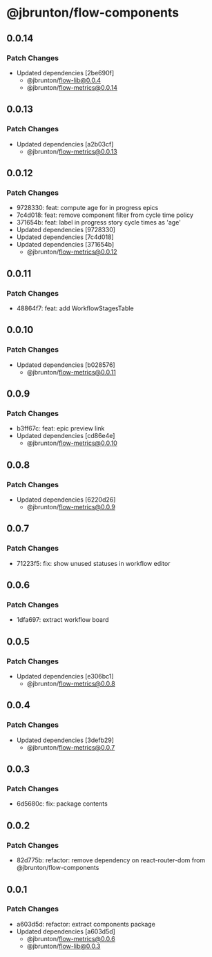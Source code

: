 # @jbrunton/flow-components

## 0.0.14

### Patch Changes

- Updated dependencies [2be690f]
  - @jbrunton/flow-lib@0.0.4
  - @jbrunton/flow-metrics@0.0.14

## 0.0.13

### Patch Changes

- Updated dependencies [a2b03cf]
  - @jbrunton/flow-metrics@0.0.13

## 0.0.12

### Patch Changes

- 9728330: feat: compute age for in progress epics
- 7c4d018: feat: remove component filter from cycle time policy
- 371654b: feat: label in progress story cycle times as 'age'
- Updated dependencies [9728330]
- Updated dependencies [7c4d018]
- Updated dependencies [371654b]
  - @jbrunton/flow-metrics@0.0.12

## 0.0.11

### Patch Changes

- 48864f7: feat: add WorkflowStagesTable

## 0.0.10

### Patch Changes

- Updated dependencies [b028576]
  - @jbrunton/flow-metrics@0.0.11

## 0.0.9

### Patch Changes

- b3ff67c: feat: epic preview link
- Updated dependencies [cd86e4e]
  - @jbrunton/flow-metrics@0.0.10

## 0.0.8

### Patch Changes

- Updated dependencies [6220d26]
  - @jbrunton/flow-metrics@0.0.9

## 0.0.7

### Patch Changes

- 71223f5: fix: show unused statuses in workflow editor

## 0.0.6

### Patch Changes

- 1dfa697: extract workflow board

## 0.0.5

### Patch Changes

- Updated dependencies [e306bc1]
  - @jbrunton/flow-metrics@0.0.8

## 0.0.4

### Patch Changes

- Updated dependencies [3defb29]
  - @jbrunton/flow-metrics@0.0.7

## 0.0.3

### Patch Changes

- 6d5680c: fix: package contents

## 0.0.2

### Patch Changes

- 82d775b: refactor: remove dependency on react-router-dom from @jbrunton/flow-components

## 0.0.1

### Patch Changes

- a603d5d: refactor: extract components package
- Updated dependencies [a603d5d]
  - @jbrunton/flow-metrics@0.0.6
  - @jbrunton/flow-lib@0.0.3
